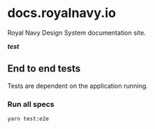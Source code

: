 # docs.royalnavy.io

Royal Navy Design System documentation site.

***test***

## End to end tests

Tests are dependent on the application running.

### Run all specs

`yarn test:e2e`
